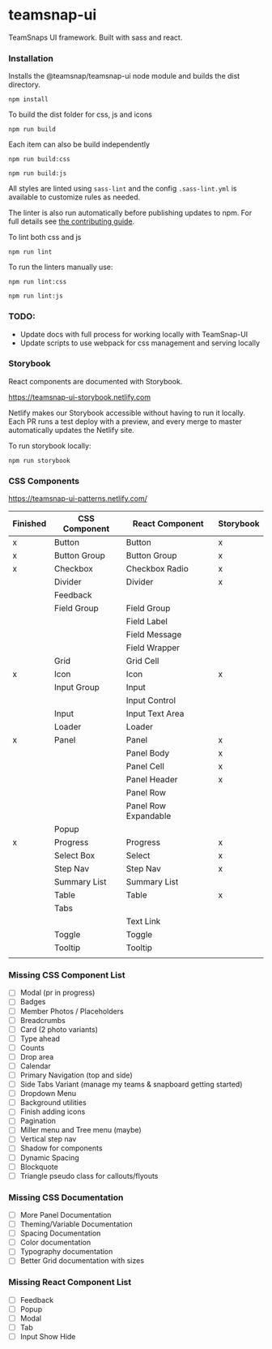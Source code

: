 # teamsnap-ui
TeamSnaps UI framework. Built with sass and react.

### Installation

Installs the @teamsnap/teamsnap-ui node module and builds the dist directory.

```
npm install
```

To build the dist folder for css, js and icons 

`npm run build`

Each item can also be build independently 

`npm run build:css`

`npm run build:js`


All styles are linted using `sass-lint` and the config `.sass-lint.yml` is available to customize rules as needed.

The linter is also run automatically before publishing updates to npm. For full details see [the contributing guide](CONTRIBUTING.md).

To lint both css and js

`npm run lint`

To run the linters manually use:

`npm run lint:css`

`npm run lint:js`


### TODO:
+ Update docs with full process for working locally with TeamSnap-UI
+ Update scripts to use webpack for css management and serving locally

### Storybook

React components are documented with Storybook.

https://teamsnap-ui-storybook.netlify.com

Netlify makes our Storybook accessible without having to run it locally. Each PR runs a test deploy with a preview, and every merge to master automatically updates the Netlify site.

To run storybook locally:

`npm run storybook`



### CSS Components
https://teamsnap-ui-patterns.netlify.com/

| Finished | CSS Component | React Component  | Storybook                                            |
|----------|---------------|------------------|------------------------------------------------------|
| x        | Button        | Button           | x                                                    |
| x        | Button Group  | Button Group     | x                                                    |
| x         | Checkbox      | Checkbox Radio  | x                                                    |
|          | Divider       | Divider          | x                                                    |
|          | Feedback      |                  |                                                      |
|          | Field Group   | Field Group      |                                                      |
|          |               | Field Label      |                                                      | 
|          |               | Field Message    |                                                      |
|          |               | Field Wrapper    |                                                      |
|          | Grid          | Grid Cell        |                                                      |
| x        | Icon          | Icon             | x                                                    |
|          | Input Group   | Input            |                                                      |
|          |               | Input Control    |                                                      |
|          | Input         | Input Text Area  |                                                      |
|          | Loader        | Loader           |                                                      |
| x        | Panel         | Panel            | x                                                    |
|          |               | Panel Body       | x                                                    |
|          |               | Panel Cell       | x                                                    |
|          |               | Panel Header     | x                                                    |
|          |               | Panel Row        |                                                      |
|          |               | Panel Row Expandable |                                                  |
|          | Popup         |                  |                                                      |
| x        | Progress      | Progress         | x                                                    |
|          | Select Box    | Select           | x                                                    |
|          | Step Nav      | Step Nav         | x                                                    |
|          | Summary List  | Summary List     |                                                      |
|          | Table         | Table            | x                                                    |
|          | Tabs          |                  |                                                      |
|          |               | Text Link        |                                                      |
|          | Toggle        | Toggle           |                                                      |
|          | Tooltip       | Tooltip          |                                                      |
|          |               |                                                                         |



### Missing CSS Component List
- [ ] Modal (pr in progress)
- [ ] Badges
- [ ] Member Photos / Placeholders
- [ ] Breadcrumbs
- [ ] Card (2 photo variants)
- [ ] Type ahead
- [ ] Counts
- [ ] Drop area
- [ ] Calendar
- [ ] Primary Navigation (top and side)
- [ ] Side Tabs Variant (manage my teams & snapboard getting started)
- [ ] Dropdown Menu
- [ ] Background utilities
- [ ] Finish adding icons
- [ ] Pagination
- [ ] Miller menu and Tree menu (maybe)
- [ ] Vertical step nav
- [ ] Shadow for components
- [ ] Dynamic Spacing
- [ ] Blockquote
- [ ] Triangle pseudo class for callouts/flyouts

### Missing CSS Documentation
- [ ] More Panel Documentation
- [ ] Theming/Variable Documentation 
- [ ] Spacing Documentation
- [ ] Color documentation
- [ ] Typography documentation
- [ ] Better Grid documentation with sizes

### Missing React Component List
- [ ] Feedback
- [ ] Popup
- [ ] Modal
- [ ] Tab
- [ ] Input Show Hide
